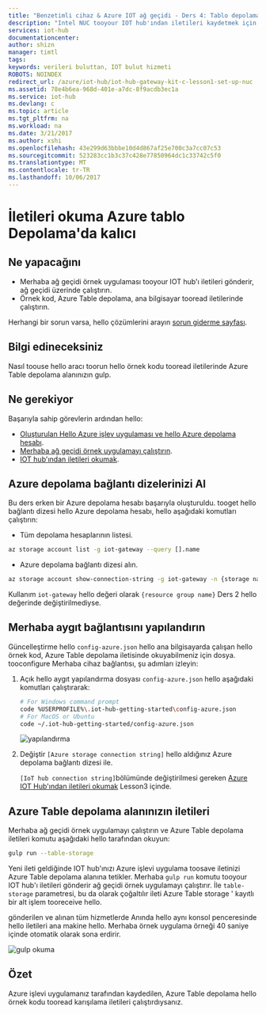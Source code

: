 ```yaml
---
title: "Benzetimli cihaz & Azure IOT ağ geçidi - Ders 4: Tablo depolama | Microsoft Docs"
description: "Intel NUC tooyour IOT hub'ından iletileri kaydetmek için tooAzure tablo depolama yazma ve bunları hello buluttan okuyun."
services: iot-hub
documentationcenter: 
author: shizn
manager: timtl
tags: 
keywords: verileri buluttan, IOT bulut hizmeti
ROBOTS: NOINDEX
redirect_url: /azure/iot-hub/iot-hub-gateway-kit-c-lesson1-set-up-nuc
ms.assetid: 78e4b6ea-968d-401e-a7dc-8f9acdb3ec1a
ms.service: iot-hub
ms.devlang: c
ms.topic: article
ms.tgt_pltfrm: na
ms.workload: na
ms.date: 3/21/2017
ms.author: xshi
ms.openlocfilehash: 43e299d63bbbe10d4d867af25e700c3a7cc07c53
ms.sourcegitcommit: 523283cc1b3c37c428e77850964dc1c33742c5f0
ms.translationtype: MT
ms.contentlocale: tr-TR
ms.lasthandoff: 10/06/2017
---
```

# <a name="read-messages-persisted-in-azure-table-storage"></a>İletileri okuma Azure tablo Depolama'da kalıcı

## <a name="what-you-will-do"></a>Ne yapacağını

- Merhaba ağ geçidi örnek uygulaması tooyour IOT hub'ı iletileri gönderir, ağ geçidi üzerinde çalıştırın.
- Örnek kod, Azure Table depolama, ana bilgisayar tooread iletilerinde çalıştırın.

Herhangi bir sorun varsa, hello çözümlerini arayın [sorun giderme sayfası](iot-hub-gateway-kit-c-sim-troubleshooting.md).

## <a name="what-you-will-learn"></a>Bilgi edineceksiniz

Nasıl toouse hello aracı toorun hello örnek kodu tooread iletilerinde Azure Table depolama alanınızın gulp.

## <a name="what-you-need"></a>Ne gerekiyor

Başarıyla sahip görevlerin ardından hello:

- [Oluşturulan Hello Azure işlev uygulaması ve hello Azure depolama hesabı](iot-hub-gateway-kit-c-sim-lesson4-deploy-resource-manager-template.md).
- [Merhaba ağ geçidi örnek uygulamayı çalıştırın](iot-hub-gateway-kit-c-sim-lesson3-configure-simulated-device-app.md).
- [IOT hub'ından iletileri okumak](iot-hub-gateway-kit-c-sim-lesson3-read-messages-from-hub.md).

## <a name="get-your-azure-storage-connection-strings"></a>Azure depolama bağlantı dizelerinizi Al

Bu ders erken bir Azure depolama hesabı başarıyla oluşturuldu. tooget hello bağlantı dizesi hello Azure depolama hesabı, hello aşağıdaki komutları çalıştırın:

* Tüm depolama hesaplarının listesi.

```bash
az storage account list -g iot-gateway --query [].name
```

* Azure depolama bağlantı dizesi alın.

```bash
az storage account show-connection-string -g iot-gateway -n {storage name}
```

Kullanım `iot-gateway` hello değeri olarak `{resource group name}` Ders 2 hello değerinde değiştirilmediyse.

## <a name="configure-hello-device-connection"></a>Merhaba aygıt bağlantısını yapılandırın

Güncelleştirme hello `config-azure.json` hello ana bilgisayarda çalışan hello örnek kod, Azure Table depolama iletisinde okuyabilmeniz için dosya. tooconfigure Merhaba cihaz bağlantısı, şu adımları izleyin:

1. Açık hello aygıt yapılandırma dosyası `config-azure.json` hello aşağıdaki komutları çalıştırarak:

   ```bash
   # For Windows command prompt
   code %USERPROFILE%\.iot-hub-getting-started\config-azure.json
   # For MacOS or Ubuntu
   code ~/.iot-hub-getting-started/config-azure.json
   ```

   ![yapılandırma](media/iot-hub-gateway-kit-lessons/lesson4/config_azure.png)

2. Değiştir `[Azure storage connection string]` hello aldığınız Azure depolama bağlantı dizesi ile.

   `[IoT hub connection string]`bölümünde değiştirilmesi gereken [Azure IOT Hub'ından iletileri okumak](iot-hub-gateway-kit-c-sim-lesson3-read-messages-from-hub.md) Lesson3 içinde.

## <a name="read-messages-in-your-azure-table-storage"></a>Azure Table depolama alanınızın iletileri

Merhaba ağ geçidi örnek uygulamayı çalıştırın ve Azure Table depolama iletileri komutu aşağıdaki hello tarafından okuyun:

```bash
gulp run --table-storage
```

Yeni ileti geldiğinde IOT hub'ınızı Azure işlevi uygulama toosave iletinizi Azure Table depolama alanına tetikler.
Merhaba `gulp run` komutu tooyour IOT hub'ı iletileri gönderir ağ geçidi örnek uygulamayı çalıştırır. İle `table-storage` parametresi, bu da olarak çoğaltılır ileti Azure Table storage ' kayıtlı bir alt işlem tooreceive hello.

gönderilen ve alınan tüm hizmetlerde Anında hello aynı konsol penceresinde hello iletileri ana makine hello. Merhaba örnek uygulama örneği 40 saniye içinde otomatik olarak sona erdirir.

   ![gulp okuma](media/iot-hub-gateway-kit-lessons/lesson4/gulp_run_read_table_simudev.png)


## <a name="summary"></a>Özet

Azure işlevi uygulamanız tarafından kaydedilen, Azure Table depolama hello örnek kodu tooread karışılama iletileri çalıştırdıysanız.
